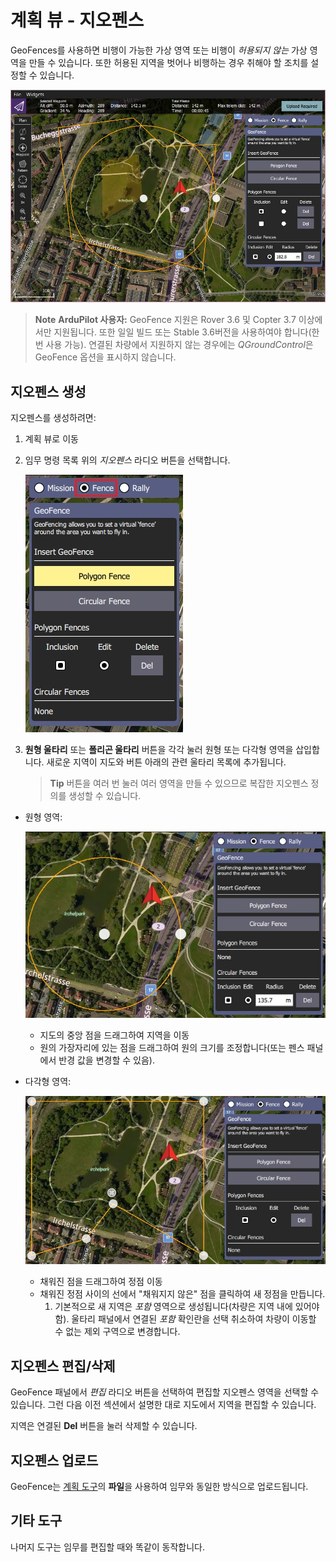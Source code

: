 # 계획 뷰 - 지오펜스

GeoFences를 사용하면 비행이 가능한 가상 영역 또는 비행이 *허용되지 않는* 가상 영역을 만들 수 있습니다. 또한 허용된 지역을 벗어나 비행하는 경우 취해야 할 조치를 설정할 수 있습니다.

![지오펜스 개요](../../assets/plan/geofence/geofence_overview.jpg)

> **Note** **ArduPilot 사용자:** GeoFence 지원은 Rover 3.6 및 Copter 3.7 이상에서만 지원됩니다. 또한 일일 빌드 또는 Stable 3.6버전을 사용하여야 합니다(한 번 사용 가능). 연결된 차량에서 지원하지 않는 경우에는 *QGroundControl*은 GeoFence 옵션을 표시하지 않습니다.

## 지오펜스 생성

지오펜스를 생성하려면:

1. 계획 뷰로 이동
2. 임무 명령 목록 위의 *지오펜스* 라디오 버튼을 선택합니다.
    
    ![지오펜스 선택 라디오 버튼](../../assets/plan/geofence/geofence_select.jpg)

3. **원형 울타리** 또는 **폴리곤 울타리** 버튼을 각각 눌러 원형 또는 다각형 영역을 삽입합니다. 새로운 지역이 지도와 버튼 아래의 관련 울타리 목록에 추가됩니다.
    
    > **Tip** 버튼을 여러 번 눌러 여러 영역을 만들 수 있으므로 복잡한 지오펜스 정의를 생성할 수 있습니다.

- 원형 영역:
    
    ![원형 지오펜스](../../assets/plan/geofence/geofence_circular.jpg)
    
    - 지도의 중앙 점을 드래그하여 지역을 이동
    - 원의 가장자리에 있는 점을 드래그하여 원의 크기를 조정합니다(또는 펜스 패널에서 반경 값을 변경할 수 있음).

- 다각형 영역:
    
    ![폴리곤 지오펜스](../../assets/plan/geofence/geofence_polygon.jpg)
    
    - 채워진 점을 드래그하여 정점 이동
    - 채워진 정점 사이의 선에서 "채워지지 않은" 점을 클릭하여 새 정점을 만듭니다. 
        1. 기본적으로 새 지역은 *포함* 영역으로 생성됩니다(차량은 지역 내에 있어야 함). 울타리 패널에서 연결된 *포함* 확인란을 선택 취소하여 차량이 이동할 수 없는 제외 구역으로 변경합니다.

## 지오펜스 편집/삭제

GeoFence 패널에서 *편집* 라디오 버튼을 선택하여 편집할 지오펜스 영역을 선택할 수 있습니다. 그런 다음 이전 섹션에서 설명한 대로 지도에서 지역을 편집할 수 있습니다.

지역은 연결된 **Del** 버튼을 눌러 삭제할 수 있습니다.

## 지오펜스 업로드

GeoFence는 [계획 도구](../PlanView/PlanView.md)의 **파일**을 사용하여 임무와 동일한 방식으로 업로드됩니다.

## 기타 도구

나머지 도구는 임무를 편집할 때와 똑같이 동작합니다.